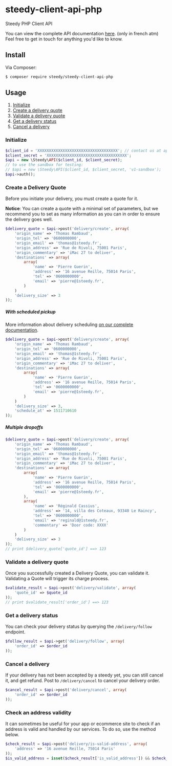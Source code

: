 # steedy-client-api-php
Steedy PHP Client API

You can view the complete API documentation [here](https://apidocs.1steedy.fr/). (only in french atm)
Feel free to get in touch for anything you'd like to know.


## Install
Via Composer:

``` bash
$ composer require steedy/steedy-client-api-php
```

## Usage

1. [Initialize](#initialize)
2. [Create a delivery quote](#create-a-delivery-quote)
3. [Validate a delivery quote](#validate-a-delivery-quote)
4. [Get a delivery status](#get-a-delivery-status)
5. [Cancel a delivery](#cancel-a-delivery)

### Initialize

```php
$client_id = 'XXXXXXXXXXXXXXXXXXXXXXXXXXXXXXXXXXX'; // contact us at api@1steedy.fr to initiate your API access
$client_secret = 'XXXXXXXXXXXXXXXXXXXXXXXXXXXXXXXXXXX';
$api = new \Steedy\API($client_id, $client_secret);
// to use the sandbox for testing:
// $api = new \Steedy\API($client_id, $client_secret, 'v1-sandbox');
$api->auth();
```

### Create a Delivery Quote
Before you initiate your delivery, you must create a quote for it. 

**Notice**: You can create a quote with a minimal set of parameters, but we recommend you to set as many information 
as you can in order to ensure the delivery goes well.

```php
$delivery_quote = $api->post('delivery/create', array(
    'origin_name' => 'Thomas Rambaud',
    'origin_tel' => '0600000000',
    'origin_email' => 'thomas@1steedy.fr',
    'origin_address' => 'Rue de Rivoli, 75001 Paris',
    'origin_commentary' => 'iMac 27 to deliver',
    'destinations' => array(
        array(
            'name' => 'Pierre Guerin',
            'address' => '16 avenue Reille, 75014 Paris',
            'tel' => '0600000000',
            'email' => 'pierre@1steedy.fr',
        )
    )
    'delivery_size' => 3
));
```

##### With scheduled pickup

More information about delivery scheduling [on our complete documentation](https://apidocs.1steedy.fr/#tag/Planification).

```php
$delivery_quote = $api->post('delivery/create', array(
    'origin_name' => 'Thomas Rambaud',
    'origin_tel' => '0600000000',
    'origin_email' => 'thomas@1steedy.fr',
    'origin_address' => 'Rue de Rivoli, 75001 Paris',
    'origin_commentary' => 'iMac 27 to deliver',
    'destinations' => array(
        array(
            'name' => 'Pierre Guerin',
            'address' => '16 avenue Reille, 75014 Paris',
            'tel' => '0600000000',
            'email' => 'pierre@1steedy.fr',
        )
    )
    'delivery_size' => 3,
    'schedule_at' => 1511710610
));
```

##### Multiple dropoffs

```php
$delivery_quote = $api->post('delivery/create', array(
    'origin_name' => 'Thomas Rambaud',
    'origin_tel' => '0600000000',
    'origin_email' => 'thomas@1steedy.fr',
    'origin_address' => 'Rue de Rivoli, 75001 Paris',
    'origin_commentary' => 'iMac 27 to deliver',
    'destinations' => array(
        array(
            'name' => 'Pierre Guerin',
            'address' => '16 avenue Reille, 75014 Paris',
            'tel' => '0600000000',
            'email' => 'pierre@1steedy.fr',
        ),
        array(
            'name' => 'Réginald Cassius',
            'address' => '14, villa des Coteaux, 93340 Le Raincy',
            'tel' => '0600000000',
            'email' => 'reginald@1steedy.fr',
            'commentary' => 'Door code: XXXX'
        )
    )
    'delivery_size' => 3
));
// print $delivery_quote['quote_id'] ==> 123
```

### Validate a delivery quote

Once you successfully created a Delivery Quote, you can validate it. Validating a Quote will trigger its charge process.

```php
$validate_result = $api->post('delivery/validate', array(
    'quote_id' => $quote_id
));
// print $validate_result['order_id'] ==> 123
```

### Get a delivery status

You can check your delivery status by querying the `/delivery/follow` endpoint. 

```php
$follow_result = $api->get('delivery/follow', array(
    'order_id' => $order_id
));
```
### Cancel a delivery

If your delivery has not been accepted by a steedy yet, you can still cancel it, and get refund.
Post to `/delivery/cancel` to cancel your delivery order.

```php
$cancel_result = $api->post('delivery/cancel', array(
    'order_id' => $order_id
));
```
### Check an address validity

It can sometimes be useful for your app or ecommerce site to check if an address is valid and handled by our services. To do so, use the method below.

```php
$check_result = $api->post('delivery/is-valid-address', array(
    'address' => '16 avenue Reille, 75014 Paris'
));
$is_valid_address = isset($check_result['is_valid_address']) && $check_result['is_valid_address'] === TRUE;
```
